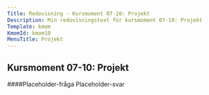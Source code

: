 ```yaml
---
Title: Redovisning - Kursmoment 07-10: Projekt
Description: Min redovisningstext för kursmoment 07-10: Projekt
Template: kmom
KmomId: kmom10
MenuTitle: Projekt
---
```


Kursmoment 07-10: Projekt
-----------
####Placeholder-fråga
Placeholder-svar
